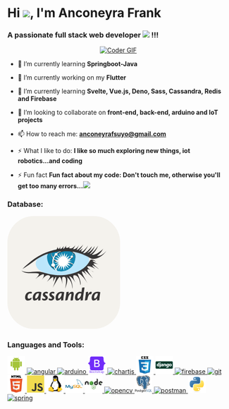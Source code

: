 <h1>Hi <img src="https://github.com/TheDudeThatCode/TheDudeThatCode/blob/master/Assets/Hi.gif" width="38px">, I'm Anconeyra Frank</h1>

<h3>A passionate full stack web developer <img src="https://media.giphy.com/media/WUlplcMpOCEmTGBtBW/giphy.gif" width="30"> !!!</h3>

<p align="center">
<a href="#"><img src="https://media.giphy.com/media/SWoSkN6DxTszqIKEqv/giphy.gif" alt="Coder GIF" width="500" height="400"></a>
</p>

- 🌱 I’m currently learning **Springboot-Java**

- 🔭 I’m currently working on my **Flutter**

- 🌱 I’m currently learning **Svelte, Vue.js, Deno, Sass, Cassandra, Redis and Firebase**

- 👯 I’m looking to collaborate on **front-end, back-end, arduino and IoT projects**

- 📫 How to reach me: **anconeyrafsuyo@gmail.com**

- ⚡ What I like to do: **I like so much exploring new things, iot robotics...and coding**

- ⚡ Fun fact **Fun fact about my code: Don't touch me, otherwise you'll get too many errors...**<img src="https://media.giphy.com/media/m6OomwWCojfS8/giphy.gif" width="34">
<h3 align="left">Database:</h3>
<svg width="256" height="256" viewBox="0 0 256 256" fill="none" xmlns="http://www.w3.org/2000/svg">
<rect width="256" height="256" rx="60" fill="#F4F2ED"/>
<path d="M51.8645 171.69C53.4979 171.69 55.0452 172.077 55.8198 172.85C55.9488 174.055 54.8733 175.989 54.1856 175.989C53.3689 175.688 52.5952 175.515 51.6496 175.515C47.7382 175.515 45.8031 179.557 45.8031 183.554C45.8031 186.047 46.6628 187.552 48.6409 187.552C50.747 187.552 52.8961 186.134 54.0996 185.059C54.4005 185.273 54.7873 185.962 54.7873 186.735C54.7873 187.595 54.5294 188.412 53.7558 189.185C52.3803 190.561 50.0593 191.721 46.7057 191.721C42.8373 191.721 40.1724 189.529 40.1724 184.414C40.1724 177.708 44.5996 171.69 51.8215 171.69H51.8645Z" fill="#373535"/>
<path d="M64.5003 187.337C66.6065 187.337 70.4328 183.64 71.5074 176.591C71.5504 176.161 71.5933 176.032 71.6793 175.602C71.2065 175.43 70.5618 175.301 69.9161 175.301C68.3258 175.301 66.6924 175.774 65.231 177.751C63.7267 179.857 63.0819 182.479 63.0819 184.586C63.0819 186.39 63.5977 187.337 64.4574 187.337H64.5003ZM57.5793 185.403C57.5793 182.867 58.4389 178.439 61.6635 175.215C64.4144 172.378 67.767 171.69 70.8197 171.69C72.8398 171.69 75.5907 172.334 77.31 172.679C76.8802 174.57 75.8486 181.705 75.3758 185.832C75.1609 187.595 75.0749 190.045 75.1609 190.948C73.7425 191.549 71.0775 191.721 70.346 191.721C69.96 191.721 69.8731 189.959 70.003 188.283C70.0451 187.724 70.1319 186.907 70.174 186.563C68.4977 189.357 65.1881 191.721 61.7065 191.721C59.2135 191.721 57.5793 189.658 57.5793 185.446V185.403V185.403Z" fill="#373535"/>
<path d="M88.0116 171.69C89.7738 171.69 91.4501 172.335 92.2247 173.151C92.1817 174.356 91.2361 176.375 89.7309 175.816C89.0861 175.601 88.4414 175.43 87.5817 175.43C86.4212 175.43 85.4326 175.946 85.4326 177.02C85.4326 177.836 86.0344 178.439 88.9142 180.459C90.9782 181.964 91.7949 183.296 91.7949 185.187C91.7949 188.326 88.8282 191.721 83.6703 191.721C81.5642 191.721 79.7151 190.905 79.1133 190.045C78.3396 188.756 78.9414 186.22 79.8019 186.649C80.9195 187.207 82.7677 187.81 84.2721 187.81C85.6905 187.81 86.5931 187.164 86.5931 186.305C86.5931 185.575 85.9484 184.929 83.3265 183.081C81.1335 181.448 80.4458 179.943 80.4458 178.224C80.4458 174.657 83.4984 171.69 87.9686 171.69H88.0116Z" fill="#373535"/>
<path d="M102.84 171.69C104.603 171.69 106.279 172.335 107.053 173.151C107.01 174.356 106.065 176.375 104.56 175.816C103.915 175.601 103.27 175.43 102.411 175.43C101.25 175.43 100.262 175.946 100.262 177.02C100.262 177.836 100.863 178.439 103.743 180.459C105.806 181.964 106.623 183.296 106.623 185.187C106.623 188.326 103.656 191.721 98.4985 191.721C96.3923 191.721 94.5441 190.905 93.9423 190.045C93.1686 188.756 93.7704 186.22 94.63 186.649C95.7476 187.207 97.5958 187.81 99.1002 187.81C100.519 187.81 101.421 187.164 101.421 186.305C101.421 185.575 100.777 184.929 98.1546 183.081C95.9625 181.448 95.2748 179.943 95.2748 178.224C95.2748 174.657 98.3265 171.69 102.798 171.69H102.84Z" fill="#373535"/>
<path d="M116.378 187.337C118.485 187.337 122.311 183.64 123.385 176.591C123.428 176.161 123.472 176.032 123.558 175.602C123.084 175.43 122.441 175.301 121.795 175.301C120.205 175.301 118.571 175.774 117.109 177.751C115.606 179.857 114.96 182.479 114.96 184.586C114.96 186.39 115.476 187.337 116.336 187.337H116.378ZM109.457 185.403C109.457 182.867 110.318 178.439 113.541 175.215C116.292 172.378 119.645 171.69 122.698 171.69C124.718 171.69 127.47 172.334 129.189 172.679C128.759 174.57 127.727 181.705 127.255 185.832C127.039 187.595 126.954 190.045 127.039 190.948C125.62 191.549 122.956 191.721 122.225 191.721C121.839 191.721 121.752 189.959 121.881 188.283C121.924 187.724 122.01 186.907 122.053 186.563C120.377 189.357 117.067 191.721 113.585 191.721C111.092 191.721 109.457 189.658 109.457 185.446V185.403V185.403Z" fill="#373535"/>
<path d="M138.901 177.278C140.879 174.097 143.457 171.69 147.069 171.69C150.12 171.69 151.109 174.527 150.551 178.567C150.25 180.459 149.734 183.167 149.39 185.66C149.089 187.767 148.874 189.658 148.918 190.948C147.8 191.507 144.533 191.722 143.802 191.722C143.501 191.722 143.457 189.357 143.845 186.864C144.188 184.801 144.919 181.061 145.263 178.911C145.479 177.666 145.435 176.16 144.232 176.16C142.64 176.16 138.859 178.697 136.967 189.099C136.837 189.959 136.494 190.474 136.02 190.775C135.376 191.163 134 191.507 131.207 191.55C131.723 188.928 132.54 183.554 133.141 179.6C133.699 175.989 133.915 173.667 133.785 172.765C134.517 172.507 138.343 171.69 138.771 171.69C139.246 171.69 139.331 173.023 138.901 176.247C138.859 176.548 138.815 177.02 138.771 177.278H138.901Z" fill="#373535"/>
<path d="M160.737 187.294C162.627 187.294 166.454 183.769 167.528 177.536C167.572 177.192 167.701 176.548 167.787 176.16C167.227 175.644 166.496 175.3 165.337 175.3C160.994 175.3 159.06 180.502 159.06 184.242C159.06 186.262 159.748 187.294 160.693 187.294H160.737ZM157.9 191.721C155.149 191.721 153.43 189.271 153.43 185.059C153.43 178.095 157.77 171.69 165.078 171.69C166.368 171.69 167.528 172.033 168.259 172.463C168.646 170.486 169.548 164.382 169.592 162.576C170.795 162.362 173.374 161.976 174.534 161.976C175.009 161.976 175.138 162.448 174.965 163.522C173.932 169.97 172.086 182.35 171.741 185.102C171.482 187.423 171.44 189.701 171.482 190.99C170.108 191.592 167.313 191.721 166.583 191.721C166.281 191.721 166.11 189.744 166.196 187.982C166.239 187.423 166.324 186.605 166.324 186.477C164.175 190.002 161.209 191.721 157.942 191.721H157.9Z" fill="#373535"/>
<path d="M183.087 177.88C185.366 172.807 188.073 171.69 189.836 171.69C190.395 171.69 191.254 172.034 191.641 172.464C191.814 173.882 190.696 176.719 189.707 177.793C189.19 177.536 188.547 177.278 187.816 177.278C186.353 177.278 183.473 179.557 181.668 189.357C181.538 190.174 181.281 190.518 180.809 190.733C180.079 191.163 177.198 191.507 175.823 191.55C176.466 188.024 177.584 180.846 178.015 176.633C178.144 175.558 178.186 173.581 178.101 172.807C178.917 172.421 182.142 171.69 182.872 171.69C183.259 171.69 183.56 174.055 182.957 177.88H183.087Z" fill="#373535"/>
<path d="M198.259 187.337C200.367 187.337 204.191 183.64 205.267 176.591C205.309 176.161 205.353 176.032 205.439 175.602C204.966 175.43 204.321 175.301 203.676 175.301C202.085 175.301 200.452 175.774 198.99 177.751C197.486 179.857 196.84 182.479 196.84 184.586C196.84 186.39 197.356 187.337 198.217 187.337H198.259ZM191.338 185.403C191.338 182.867 192.198 178.439 195.422 175.215C198.173 172.378 201.526 171.69 204.578 171.69C206.598 171.69 209.349 172.334 211.07 172.679C210.64 174.57 209.608 181.705 209.135 185.832C208.92 187.595 208.833 190.045 208.92 190.948C207.502 191.549 204.837 191.721 204.105 191.721C203.719 191.721 203.633 189.959 203.762 188.283C203.805 187.724 203.89 186.907 203.934 186.563C202.257 189.357 198.948 191.721 195.466 191.721C192.972 191.721 191.338 189.658 191.338 185.446V185.403V185.403Z" fill="#373535"/>
<path d="M185.636 98.847C187.054 115.37 161.051 131.096 127.557 133.97C94.0627 136.843 65.7606 125.775 64.344 109.253C62.9255 92.7274 88.929 77.0021 122.423 74.1285C155.917 71.2559 184.219 82.3211 185.636 98.847Z" fill="#BBE6FB"/>
<g opacity="0.350006">
<g opacity="0.350006">
<path opacity="0.350006" d="M123.406 76.0663C110.63 75.8586 95.6789 80.9314 84.5545 85.6818C83.3967 89.0183 82.7734 92.5671 82.7734 96.2457C82.7734 115.846 100.471 131.737 122.304 131.737C144.136 131.737 161.834 115.846 161.834 96.2457C161.834 90.0428 160.058 84.2151 156.942 79.1414C148.042 77.7579 135.801 76.2678 123.406 76.0663Z" fill="white"/>
</g>
</g>
<path d="M122.303 76.0625C115.23 75.6309 103.038 79.3211 92.8721 83.0023C91.3274 86.6478 90.4695 90.6371 90.4695 94.8234C90.4695 111.997 106.04 125.918 122.511 125.918C138.874 125.918 153.351 111.974 154.553 94.8234C154.943 89.2384 153.021 83.9757 150.351 79.4384C139.812 77.5821 128.626 76.4484 122.303 76.0625Z" fill="white"/>
<path d="M104.151 92.5685C105.019 90.6468 106.334 89.7057 107.607 88.0948C107.466 87.7133 107.156 86.4659 107.156 86.0334C107.156 84.1028 108.722 82.5357 110.653 82.5357C111.109 82.5357 111.544 82.6262 111.943 82.7846C117.732 78.3727 125.353 76.4492 133.012 78.1614C133.712 78.319 134.398 78.5097 135.071 78.7192C127.502 77.6697 118.97 80.3508 113.166 85.035C113.343 85.4531 113.835 86.6486 113.835 87.1295C113.835 89.061 112.585 89.5311 110.653 89.5311C110.215 89.5311 109.796 89.4469 109.408 89.2992C108.097 91.0597 106.49 94.4132 105.704 96.5095C108.913 99.3803 111.813 100.421 115.592 101.833C115.582 101.653 115.722 101.486 115.722 101.303C115.722 95.4797 120.848 90.7471 126.672 90.7471C131.891 90.7471 136.213 94.5421 137.056 99.5209C139.66 97.8643 142.178 96.5945 144.097 94.1392C143.65 93.5929 143.167 92.0465 143.167 91.2853C143.167 89.5329 144.589 88.1118 146.341 88.1118C146.589 88.1118 146.828 88.1476 147.059 88.2013C148.034 86.1991 148.769 84.0768 149.239 81.8883C140.132 75.1463 122.512 76.066 122.512 76.066C122.512 76.066 108.491 75.3344 98.9989 79.9603C99.632 84.5371 101.458 88.8881 104.151 92.5685Z" fill="#373535"/>
<path d="M147.679 89.9418C148.323 90.522 148.674 91.0316 148.951 91.5277C149.802 93.0589 148.094 94.4603 146.341 94.4603C146.163 94.4603 145.991 94.4361 145.82 94.4075C143.846 97.4933 140.387 101.45 137.315 103.442C142.026 104.214 146.468 106.1 150.004 109.016C152.578 104.404 154.553 97.7431 154.553 92.0855C154.553 87.7792 152.652 84.6227 149.782 82.307C149.631 84.6138 148.4 87.8401 147.679 89.9418Z" fill="#373535"/>
<path d="M109.437 119.156C111.007 114.821 114.868 111.462 118.52 108.507C117.986 107.776 117.184 105.964 116.85 105.106C112.395 103.752 108.454 101.216 105.396 97.8585C105.374 97.9561 105.346 98.051 105.323 98.1486C104.747 100.728 104.642 103.314 104.928 105.835C107.061 106.233 108.676 108.102 108.676 110.35C108.676 111.684 107.507 113.616 106.6 114.457C107.586 116.584 108.258 117.611 109.437 119.156Z" fill="#373535"/>
<path d="M109.16 122.795C107.288 120.934 105.993 117.22 104.778 114.888C104.551 114.923 104.318 114.947 104.08 114.947C101.54 114.947 98.8796 112.816 99.4813 110.35C99.8144 108.985 100.756 108.093 102.29 107.348C101.941 104.521 101.846 100.457 102.503 97.518C102.691 96.6771 103.089 96.2831 103.353 95.4826C100.551 91.3823 98.7408 86.0005 98.7408 80.6608C98.7408 80.4656 98.7506 80.2731 98.7551 80.0797C94.0199 82.4545 90.4694 86.1957 90.4694 92.0852C90.4694 105.112 97.9725 117.892 109.136 122.901C109.144 122.866 109.151 122.83 109.16 122.795Z" fill="#373535"/>
<path d="M136.612 104.786C135.169 108.889 131.268 111.836 126.672 111.836C124.213 111.836 121.957 110.988 120.165 109.578C116.469 112.456 113.116 117.512 111.412 121.898C112.177 122.721 112.71 123.398 113.568 124.128C116.153 124.801 119.713 124.128 122.512 124.128C133.768 124.128 143.737 119.121 149.453 110.34C145.652 107.708 141.17 105.203 136.612 104.786Z" fill="#373535"/>
<path d="M103.863 94.091C104.731 92.1693 105.819 90.3909 107.091 88.78C106.95 88.3994 106.867 87.9884 106.867 87.5559C106.867 85.6252 108.433 84.0582 110.365 84.0582C110.821 84.0582 111.256 84.1486 111.654 84.3071C117.443 79.8951 125.065 77.9717 132.724 79.6838C133.423 79.8414 134.109 80.0321 134.782 80.2417C127.213 79.1922 119.392 81.5124 113.589 86.1974C113.766 86.6147 113.863 87.075 113.863 87.5559C113.863 89.4874 112.296 91.0535 110.365 91.0535C109.926 91.0535 109.507 90.9694 109.119 90.8216C107.808 92.5821 106.736 94.5271 105.95 96.6242C108.706 99.5945 112.089 101.943 115.867 103.355C115.859 103.175 115.84 102.997 115.84 102.814C115.84 96.9905 120.56 92.2696 126.384 92.2696C131.603 92.2696 135.924 96.0646 136.768 101.043C139.372 99.3868 141.686 97.2591 143.604 94.8038C143.156 94.2575 142.878 93.5689 142.878 92.8078C142.878 91.0553 144.3 89.6342 146.053 89.6342C146.301 89.6342 146.539 89.6701 146.771 89.7238C147.745 87.7215 148.48 85.5993 148.95 83.4107C139.844 76.6688 122.223 77.5884 122.223 77.5884C122.223 77.5884 108.202 76.8568 98.7103 81.4828C99.3434 86.0595 101.169 90.4106 103.863 94.091Z" fill="#1287B1"/>
<path d="M148.171 90.4611C148.814 91.0414 149.227 91.8732 149.227 92.8081C149.227 94.5605 147.805 95.9825 146.053 95.9825C145.875 95.9825 145.703 95.9584 145.532 95.9297C143.557 99.0155 140.941 101.646 137.867 103.638C142.409 104.348 146.684 106.275 150.218 109.191C152.793 104.578 154.264 99.2653 154.264 93.6078C154.264 89.3015 152.363 86.1449 149.493 83.8293C149.343 86.136 148.891 88.3594 148.171 90.4611Z" fill="#1287B1"/>
<path d="M109.921 120.198C111.491 115.863 114.219 111.973 117.871 109.019C117.337 108.286 116.896 107.487 116.562 106.629C112.106 105.274 108.165 102.738 105.108 99.3808C105.086 99.4785 105.057 99.5734 105.035 99.671C104.458 102.251 104.352 104.836 104.64 107.358C106.772 107.755 108.387 109.624 108.387 111.873C108.387 113.206 107.815 114.405 106.908 115.246C107.731 116.99 108.743 118.652 109.921 120.198Z" fill="#1287B1"/>
<path d="M109.148 122.742C107.276 120.881 105.704 118.742 104.49 116.412C104.262 116.446 104.029 116.47 103.791 116.47C101.252 116.47 99.1933 114.411 99.1933 111.872C99.1933 110.053 100.253 108.484 101.787 107.739C101.439 104.913 101.557 101.979 102.215 99.0404C102.403 98.2004 102.632 97.3802 102.896 96.5787C100.094 92.4793 98.4527 87.5229 98.4527 82.1832C98.4527 81.988 98.4617 81.7955 98.4661 81.603C93.7309 83.9768 90.1804 87.719 90.1804 93.6076C90.1804 106.636 97.9602 117.839 109.124 122.848C109.132 122.813 109.139 122.777 109.148 122.742Z" fill="#1287B1"/>
<path d="M136.323 106.308C134.88 110.411 130.98 113.358 126.383 113.358C123.924 113.358 121.669 112.51 119.876 111.101C116.18 113.979 113.391 117.902 111.688 122.289C112.452 123.112 113.268 123.887 114.126 124.616C116.712 125.29 119.425 125.65 122.223 125.65C133.479 125.65 143.375 119.839 149.091 111.059C145.29 108.426 140.881 106.726 136.323 106.308Z" fill="#1287B1"/>
<path d="M136.693 103.59L146.435 101.266L136.656 100.767L144.614 94.6852L135.584 97.9223L141.721 89.4181L133.245 95.0515L136.209 85.0966L130.388 93.3017L130.255 82.9331L126.426 92.169L123.232 82.823L123.405 93.8327L117.886 83.9638L120.873 94.4426L111.921 87.9325L118.933 96.7439L107.82 92.657L116.591 99.1464L105.344 99.4921L116.843 102.46L105.334 104.948L116.695 105.772L107.114 111.907L116.979 108.33L110.134 116.999L118.784 110.024L115.669 121.657L122.347 112.19L121.411 123.371L125.201 113.235L128.428 123.888L129.212 113.203L134.001 122.319L131.172 111.892L139.941 118.685L134.28 110.024L143.901 113.772L136.544 106.543L146.409 107.318L136.693 103.59Z" fill="white"/>
<g opacity="0.350006">
<g opacity="0.350006">
<path opacity="0.350006" d="M32.981 122.23C63.1941 92.0183 87.3242 82.6911 109.224 78.4332C112.121 77.87 112.67 71.5381 112.67 71.5381C112.67 71.5381 113.075 76.2017 115.103 76.8097C117.131 77.4186 119.766 69.5099 119.766 69.5099C119.766 69.5099 117.333 76.6074 119.766 77.013C122.2 77.4186 126.66 70.1188 126.66 70.1188C126.66 70.1188 124.836 76.4041 126.053 76.8097C127.268 77.2154 133.351 67.6858 133.351 67.6858C133.351 67.6858 129.701 73.9711 133.149 74.58C136.597 75.188 141.626 70.2898 141.626 70.2898C141.626 70.2898 137.672 74.7716 139.434 75.3904C146.937 78.0276 153.008 68.2759 153.008 68.2759C153.008 68.2759 151.602 72.5518 147.952 77.2154C155.859 79.2427 161.732 67.3303 161.732 67.3303L155.859 79.2427C158.901 80.8662 171.068 66.8745 171.068 66.8745C171.068 66.8745 164.782 77.8243 161.132 80.054C163.159 81.6766 170.459 75.188 170.459 75.188C170.459 75.188 164.579 82.487 166.809 82.8926C170.054 85.5289 182.016 69.3075 182.016 69.3075C182.016 69.3075 177.354 78.8371 170.459 86.3402C176.222 89.2227 190.534 70.7268 190.534 70.7268C190.534 70.7268 190.128 76.6073 179.786 85.9345C187.492 84.9209 197.428 70.3212 197.428 70.3212C197.428 70.3212 193.778 81.2709 185.058 88.9755C192.624 88.1884 204.726 69.5099 204.726 69.5099C204.726 69.5099 200.063 82.487 190.534 89.9901C201.078 92.3219 216.286 76.6073 216.286 76.6073C216.286 76.6073 210.304 87.7604 202.496 92.3219C211.216 95.6674 223.18 81.879 223.18 81.879C223.18 81.879 211.216 100.332 192.156 99.5205C185.903 99.2546 166.986 80.5474 126.458 82.0822C72.9269 84.1105 61.5724 106.82 32.981 122.23Z" fill="#373535"/>
</g>
</g>
<path d="M34.2193 119.936C64.4323 89.7236 88.5616 80.3974 110.461 76.1385C113.36 75.5753 113.908 69.2443 113.908 69.2443C113.908 69.2443 114.313 73.9088 116.342 74.5159C118.369 75.124 121.004 67.217 121.004 67.217C121.004 67.217 118.571 74.3145 121.004 74.7192C123.438 75.124 127.899 67.825 127.899 67.825C127.899 67.825 126.074 74.1103 127.29 74.5159C128.507 74.9216 134.589 65.3911 134.589 65.3911C134.589 65.3911 130.94 71.6773 134.387 72.2853C137.834 72.8943 142.864 67.9961 142.864 67.9961C142.864 67.9961 138.91 72.4779 140.672 73.0966C148.175 75.7329 154.245 65.9821 154.245 65.9821C154.245 65.9821 152.838 70.258 149.19 74.9216C157.097 76.9498 162.97 65.0356 162.97 65.0356L157.097 76.9498C160.139 78.5715 172.305 64.5816 172.305 64.5816C172.305 64.5816 166.02 75.5296 162.37 77.7602C164.398 79.3828 171.698 72.8943 171.698 72.8943C171.698 72.8943 165.817 80.1941 168.048 80.5988C171.292 83.236 183.254 67.0137 183.254 67.0137C183.254 67.0137 178.59 76.5442 171.698 84.0464C177.46 86.9298 191.772 68.433 191.772 68.433C191.772 68.433 191.367 74.3145 181.025 83.6416C188.73 82.6271 198.666 68.0274 198.666 68.0274C198.666 68.0274 195.016 78.9772 186.296 86.6826C193.862 85.8955 205.964 67.217 205.964 67.217C205.964 67.217 201.302 80.1941 191.772 87.6963C202.316 90.0281 217.524 74.3145 217.524 74.3145C217.524 74.3145 211.542 85.4657 203.735 90.0281C212.455 93.3736 224.418 79.5852 224.418 79.5852C224.418 79.5852 212.455 98.0381 193.393 97.2268C187.141 96.9599 168.224 78.2527 127.695 79.7884C74.1652 81.8158 62.8098 104.526 34.2193 119.936Z" fill="#373535"/>
<g opacity="0.350006">
<g opacity="0.350006">
<path opacity="0.350006" d="M32.1896 125.535C48.1576 133.545 62.7582 124.319 81.1591 129.504C95.149 133.448 112.183 138.309 135.297 134.963C158.413 131.619 178.184 121.581 187.614 103.635C190.554 95.6271 202.516 105.461 202.516 105.461C202.516 105.461 193.798 101.811 194.001 103.535C194.204 105.258 207.08 111.24 207.08 111.24C207.08 111.24 195.42 107.59 196.13 110.327C196.84 113.064 210.728 124.014 210.728 124.014C210.728 124.014 195.014 112.051 193.697 113.672C192.378 115.295 200.388 121.886 200.388 121.886C200.388 121.886 187.106 113.672 182.442 116.095C179.087 117.835 196.231 129.084 196.231 129.084C196.231 129.084 185.078 120.567 182.442 122.797C179.806 125.029 195.014 143.278 195.014 143.278C195.014 143.278 177.777 124.622 176.055 125.535C174.331 126.447 180.819 135.37 180.819 135.37C180.819 135.37 172.303 126.042 169.972 127.664C167.641 129.287 182.138 153.517 182.138 153.517C182.138 153.517 166.424 128.679 159.935 132.834C170.125 155.19 166.322 158.384 166.322 158.384C166.322 158.384 165.022 135.576 152.331 136.18C145.943 136.485 155.372 153.213 155.372 153.213C155.372 153.213 146.694 137.934 140.914 138.239C151.566 158.397 147.769 166.595 147.769 166.595C147.769 166.595 149.531 149.379 135.084 139.799C140.558 144.664 131.649 166.595 131.649 166.595C131.649 166.595 139.486 134.277 125.869 140.439C123.717 141.41 125.717 156.559 125.717 156.559C125.717 156.559 122.979 139.221 118.874 140.134C116.481 140.665 103.666 164.162 103.666 164.162C103.666 164.162 114.16 138.765 110.967 139.83C108.64 140.606 104.275 151.084 104.275 151.084C104.275 151.084 106.403 140.742 104.275 140.134C102.146 139.526 90.283 151.084 90.283 151.084C90.283 151.084 99.1043 140.742 97.5829 138.613C95.2779 135.387 92.5763 135.235 89.3705 136.485C84.7061 138.302 78.4217 146.825 78.4217 146.825C78.4217 146.825 84.6864 138.196 83.5912 134.963C81.8334 129.769 63.822 145 63.822 145C63.822 145 74.4673 134.963 72.0343 132.834C69.6013 130.705 56.3896 131.363 52.2642 131.352C40.0984 131.314 35.8825 128.46 32.1896 125.535Z" fill="#373535"/>
</g>
</g>
<path d="M31.5819 123.71C47.5498 131.719 62.1495 122.494 80.5505 127.68C94.5403 131.622 111.575 136.484 134.69 133.138C157.806 129.792 177.575 119.755 187.005 101.811C189.945 93.8019 201.908 103.635 201.908 103.635C201.908 103.635 193.189 99.986 193.393 101.71C193.595 103.433 206.471 109.414 206.471 109.414C206.471 109.414 194.811 105.765 195.521 108.503C196.231 111.239 210.121 122.189 210.121 122.189C210.121 122.189 194.405 110.225 193.088 111.848C191.771 113.47 199.78 120.06 199.78 120.06C199.78 120.06 186.498 111.848 181.834 114.269C178.479 116.009 195.622 127.258 195.622 127.258C195.622 127.258 184.469 118.742 181.834 120.972C179.198 123.204 194.407 141.452 194.407 141.452C194.407 141.452 177.169 122.797 175.447 123.71C173.724 124.623 180.212 133.544 180.212 133.544C180.212 133.544 171.695 124.216 169.364 125.839C167.032 127.461 181.53 151.692 181.53 151.692C181.53 151.692 165.815 126.853 159.326 131.009C169.516 153.365 165.714 156.559 165.714 156.559C165.714 156.559 164.414 133.751 151.722 134.356C145.335 134.66 154.763 151.388 154.763 151.388C154.763 151.388 146.085 136.108 140.307 136.413C150.959 156.571 147.161 164.77 147.161 164.77C147.161 164.77 148.922 147.553 134.475 137.973C139.949 142.839 131.04 164.77 131.04 164.77C131.04 164.77 138.879 132.452 125.262 138.614C123.11 139.586 125.11 154.734 125.11 154.734C125.11 154.734 122.371 137.397 118.267 138.309C115.872 138.84 103.057 162.337 103.057 162.337C103.057 162.337 113.551 136.94 110.358 138.006C108.031 138.78 103.666 149.258 103.666 149.258C103.666 149.258 105.795 138.917 103.666 138.309C101.538 137.701 89.6753 149.258 89.6753 149.258C89.6753 149.258 98.4965 138.917 96.9742 136.788C94.6693 133.561 91.9677 133.411 88.7628 134.66C84.0974 136.477 77.813 145 77.813 145C77.813 145 84.0777 136.37 82.9834 133.138C81.2247 127.945 63.2142 143.175 63.2142 143.175C63.2142 143.175 73.8595 133.138 71.4257 131.009C68.9927 128.88 55.781 129.539 51.6555 129.526C39.4897 129.488 35.2748 126.635 31.5819 123.71Z" fill="#373535"/>
</svg>

<h3 align="left">Languages and Tools:</h3>
<p align="left"> <a href="https://developer.android.com" target="_blank" rel="noreferrer"> <img src="https://raw.githubusercontent.com/devicons/devicon/master/icons/android/android-original-wordmark.svg" alt="android" width="40" height="40"/> </a> <a href="https://angular.io" target="_blank" rel="noreferrer"> <img src="https://angular.io/assets/images/logos/angular/angular.svg" alt="angular" width="40" height="40"/> </a> <a href="https://www.arduino.cc/" target="_blank" rel="noreferrer"> <img src="https://cdn.worldvectorlogo.com/logos/arduino-1.svg" alt="arduino" width="40" height="40"/> </a> <a href="https://getbootstrap.com" target="_blank" rel="noreferrer"> <img src="https://raw.githubusercontent.com/devicons/devicon/master/icons/bootstrap/bootstrap-plain-wordmark.svg" alt="bootstrap" width="40" height="40"/> </a> <a href="https://www.chartjs.org" target="_blank" rel="noreferrer"> <img src="https://www.chartjs.org/media/logo-title.svg" alt="chartjs" width="40" height="40"/> </a> <a href="https://www.w3schools.com/css/" target="_blank" rel="noreferrer"> <img src="https://raw.githubusercontent.com/devicons/devicon/master/icons/css3/css3-original-wordmark.svg" alt="css3" width="40" height="40"/> </a> <a href="https://www.djangoproject.com/" target="_blank" rel="noreferrer"> <img src="https://raw.githubusercontent.com/devicons/devicon/master/icons/django/django-original.svg" alt="django" width="40" height="40"/> </a> <a href="https://firebase.google.com/" target="_blank" rel="noreferrer"> <img src="https://www.vectorlogo.zone/logos/firebase/firebase-icon.svg" alt="firebase" width="40" height="40"/> </a> <a href="https://git-scm.com/" target="_blank" rel="noreferrer"> <img src="https://www.vectorlogo.zone/logos/git-scm/git-scm-icon.svg" alt="git" width="40" height="40"/> </a> <a href="https://www.w3.org/html/" target="_blank" rel="noreferrer"> <img src="https://raw.githubusercontent.com/devicons/devicon/master/icons/html5/html5-original-wordmark.svg" alt="html5" width="40" height="40"/> </a> <a href="https://developer.mozilla.org/en-US/docs/Web/JavaScript" target="_blank" rel="noreferrer"> <img src="https://raw.githubusercontent.com/devicons/devicon/master/icons/javascript/javascript-original.svg" alt="javascript" width="40" height="40"/> </a> <a href="https://www.linux.org/" target="_blank" rel="noreferrer"> <img src="https://raw.githubusercontent.com/devicons/devicon/master/icons/linux/linux-original.svg" alt="linux" width="40" height="40"/> </a> <a href="https://www.mysql.com/" target="_blank" rel="noreferrer"> <img src="https://raw.githubusercontent.com/devicons/devicon/master/icons/mysql/mysql-original-wordmark.svg" alt="mysql" width="40" height="40"/> </a> <a href="https://nodejs.org" target="_blank" rel="noreferrer"> <img src="https://raw.githubusercontent.com/devicons/devicon/master/icons/nodejs/nodejs-original-wordmark.svg" alt="nodejs" width="40" height="40"/> </a> <a href="https://opencv.org/" target="_blank" rel="noreferrer"> <img src="https://www.vectorlogo.zone/logos/opencv/opencv-icon.svg" alt="opencv" width="40" height="40"/> </a> <a href="https://www.postgresql.org" target="_blank" rel="noreferrer"> <img src="https://raw.githubusercontent.com/devicons/devicon/master/icons/postgresql/postgresql-original-wordmark.svg" alt="postgresql" width="40" height="40"/> </a> <a href="https://postman.com" target="_blank" rel="noreferrer"> <img src="https://www.vectorlogo.zone/logos/getpostman/getpostman-icon.svg" alt="postman" width="40" height="40"/> </a> <a href="https://www.python.org" target="_blank" rel="noreferrer"> <img src="https://raw.githubusercontent.com/devicons/devicon/master/icons/python/python-original.svg" alt="python" width="40" height="40"/> </a> <a href="https://spring.io/" target="_blank" rel="noreferrer"> <img src="https://www.vectorlogo.zone/logos/springio/springio-icon.svg" alt="spring" width="40" height="40"/> </a> </p>

